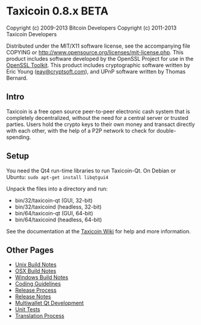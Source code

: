 Taxicoin 0.8.x BETA
====================

Copyright (c) 2009-2013 Bitcoin Developers
Copyright (c) 2011-2013 Taxicoin Developers

Distributed under the MIT/X11 software license, see the accompanying
file COPYING or http://www.opensource.org/licenses/mit-license.php.
This product includes software developed by the OpenSSL Project for use in the [OpenSSL Toolkit](http://www.openssl.org/). This product includes
cryptographic software written by Eric Young ([eay@cryptsoft.com](mailto:eay@cryptsoft.com)), and UPnP software written by Thomas Bernard.


Intro
---------------------
Taxicoin is a free open source peer-to-peer electronic cash system that is
completely decentralized, without the need for a central server or trusted
parties.  Users hold the crypto keys to their own money and transact directly
with each other, with the help of a P2P network to check for double-spending.


Setup
---------------------
You need the Qt4 run-time libraries to run Taxicoin-Qt. On Debian or Ubuntu:
	`sudo apt-get install libqtgui4`

Unpack the files into a directory and run:

- bin/32/taxicoin-qt (GUI, 32-bit)
- bin/32/taxicoind (headless, 32-bit)
- bin/64/taxicoin-qt (GUI, 64-bit)
- bin/64/taxicoind (headless, 64-bit)

See the documentation at the [Taxicoin Wiki](http://taxicoin.info)
for help and more information.


Other Pages
---------------------
- [Unix Build Notes](build-unix.md)
- [OSX Build Notes](build-osx.md)
- [Windows Build Notes](build-msw.md)
- [Coding Guidelines](coding.md)
- [Release Process](release-process.md)
- [Release Notes](release-notes.md)
- [Multiwallet Qt Development](multiwallet-qt.md)
- [Unit Tests](unit-tests.md)
- [Translation Process](translation_process.md)
